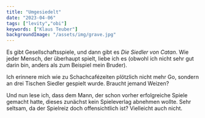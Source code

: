 ```yaml
---
title: "Umgesiedelt"
date: "2023-04-06"
tags: ["levity","obi"]
keywords: ["Klaus Teuber"]
backgroundImage: "/assets/img/grave.jpg"
---
```

Es gibt Gesellschaftsspiele, und dann gibt es *Die Siedler von Catan*. Wie jeder Mensch, der überhaupt spielt, liebe ich es (obwohl ich nicht sehr gut darin bin, anders als zum Beispiel mein Bruder).

Ich erinnere mich wie zu Schachcafézeiten plötzlich nicht mehr Go, sondern an drei Tischen Siedler gespielt wurde. Braucht jemand Weizen?

Und nun lese ich, dass dem Mann, der schon vorher erfolgreiche Spiele gemacht hatte, dieses zunächst kein Spieleverlag abnehmen wollte. Sehr seltsam, da der Spielreiz doch offensichtlich ist? Vielleicht auch nicht.